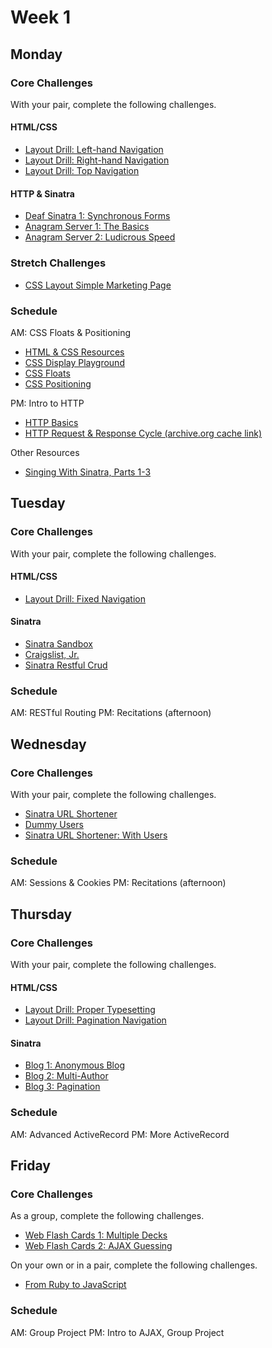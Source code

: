 # Week 1

## Monday

### Core Challenges
With your pair, complete the following challenges.

#### HTML/CSS
- [Layout Drill: Left-hand Navigation](../../../layout-drill-left-hand-navigation-challenge)
- [Layout Drill: Right-hand Navigation](../../../layout-drill-right-hand-navigation-challenge)
- [Layout Drill: Top Navigation](../../../layout-drill-top-navigation-challenge)

#### HTTP & Sinatra
- [Deaf Sinatra 1: Synchronous Forms](../../../deaf-sinatra-1-synchronous-forms-challenge)
- [Anagram Server 1: The Basics](../../../anagram-server-1-the-basics-challenge)
- [Anagram Server 2: Ludicrous Speed](../../../anagram-server-2-ludicrous-speed-challenge)

### Stretch Challenges
- [CSS Layout Simple Marketing Page](../../../ph2-p4-css-layout-simple-marketing-page-challenge)

### Schedule
AM: CSS Floats & Positioning
- [HTML & CSS Resources](https://gist.github.com/jenmyers/a6bb9ea6233c6c5a9edb)
- [CSS Display Playground](http://quirksmode.org/css/css2/display.html#link9)
- [CSS Floats](http://alistapart.com/article/css-floats-101)
- [CSS Positioning](http://alistapart.com/article/css-positioning-101)

PM: Intro to HTTP
- [HTTP Basics](http://www3.ntu.edu.sg/home/ehchua/programming/webprogramming/http_basics.html)
- [HTTP Request & Response Cycle (archive.org cache link)](https://web.archive.org/web/20130705214517/http://devhub.fm/http-requestresponse-basics)

Other Resources
- [Singing With Sinatra, Parts 1-3](http://net.tutsplus.com/tutorials/ruby/singing-with-sinatra/)


## Tuesday

### Core Challenges
With your pair, complete the following challenges.

#### HTML/CSS
- [Layout Drill: Fixed Navigation](../../../layout-drill-fixed-navigation-challenge)

#### Sinatra
- [Sinatra Sandbox](../../../sinatra-sandbox-challenge)
- [Craigslist, Jr.](../../../craigslist-jr-challenge)
- [Sinatra Restful Crud](../../../ph2-p1-sinatra-restful-crud-challenge)

### Schedule
AM: RESTful Routing
PM: Recitations (afternoon)


## Wednesday

### Core Challenges
With your pair, complete the following challenges.

- [Sinatra URL Shortener](../../../sinatra-url-shortener-challenge)
- [Dummy Users](../../../dummy-users-challenge)
- [Sinatra URL Shortener: With Users](../../../sinatra-url-shortener-with-users-challenge)

### Schedule
AM: Sessions & Cookies
PM: Recitations (afternoon)


## Thursday

### Core Challenges
With your pair, complete the following challenges.

#### HTML/CSS
- [Layout Drill: Proper Typesetting](../../../layout-drill-proper-typesetting-challenge)
- [Layout Drill: Pagination Navigation](../../../layout-drill-pagination-navigation-challenge)

#### Sinatra
- [Blog 1: Anonymous Blog](../../../blog-1-anonymous-blog-challenge)
- [Blog 2: Multi-Author](../../../blog-2-multi-author-challenge)
- [Blog 3: Pagination](../../../blog-3-pagination-challenge)

### Schedule
AM: Advanced ActiveRecord
PM: More ActiveRecord


## Friday

### Core Challenges
As a group, complete the following challenges.

- [Web Flash Cards 1: Multiple Decks](../../../web-flash-cards-1-multiple-decks-challenge)
- [Web Flash Cards 2: AJAX Guessing](../../../web-flash-cards-2-ajax-guessing-challenge)

On your own or in a pair, complete the following challenges.
- [From Ruby to JavaScript](../../../javascript-from-ruby-challenge)

### Schedule
AM: Group Project
PM: Intro to AJAX, Group Project
